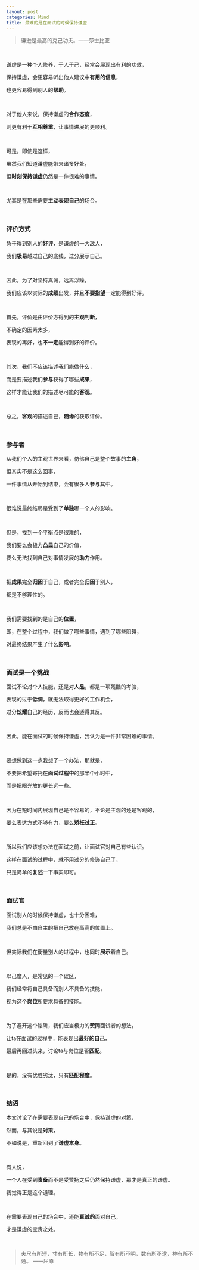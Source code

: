 ```yaml
---
layout: post
categories: Mind
title: 最难的是在面试的时候保持谦虚
---
```


> 谦逊是最高的克己功夫。——莎士比亚

<br/>

谦虚是一种个人修养，于人于己，经常会展现出有利的功效，

保持谦虚，会更容易听出他人建议中**有用的信息**，

也更容易得到别人的**帮助**。

<br/>

对于他人来说，保持谦虚的**合作态度**，

则更有利于**互相尊重**，让事情进展的更顺利。

<br/>

可是，即使是这样，

虽然我们知道谦虚能带来诸多好处，

但**时刻保持谦虚**仍然是一件很难的事情。

<br/>

尤其是在那些需要**主动表现自己**的场合。

<br/>

### 评价方式

急于得到别人的**好评**，是谦虚的一大敌人，

我们**极易**越过自己的底线，过分展示自己。

<br/>

因此，为了对坚持真诚，远离浮躁，

我们应该以实际的**成绩**出发，并且**不要指望**一定能得到好评。

<br/>

首先，评价是由评价方得到的**主观判断**，

不确定的因素太多，

表现的再好，也**不一定**能得到好的评价。

<br/>

其次，我们不应该描述我们能做什么，

而是要描述我们**参与**获得了哪些**成果**，

这样才能让我们的描述尽可能的**客观**。

<br/>

总之，**客观**的描述自己，**随缘**的获取评价。

<br/>

### 参与者

从我们个人的主观世界来看，仿佛自己是整个故事的**主角**，

但其实不是这么回事，

一件事情从开始到结束，会有很多人**参与**其中。

<br/>

很难说最终结局是受到了**单独**哪一个人的影响。

<br/>

但是，找到一个平衡点是很难的，

我们要么会极力**凸显**自己的价值，

要么无法找到自己对事情发展的**助力**作用。

<br/>

把**成果**完全**归因**于自己，或者完全**归因**于别人，

都是不够理性的。

<br/>

我们需要找到的是自己的**位置**，

即，在整个过程中，我们做了哪些事情，遇到了哪些阻碍，

对最终结果产生了什么**影响**。

<br/>

### 面试是一个挑战

面试不论对个人技能，还是对**人品**，都是一项残酷的考验，

表现的过于**低调**，就无法取得更好的工作机会，

过分**炫耀**自己的经历，反而也会适得其反。

<br/>

因此，能在面试的时候保持谦虚，我认为是一件非常困难的事情。

<br/>

要想做到这一点我想了一个办法，那就是，

不要把希望寄托在**面试过程中**的那半个小时中，

而是把眼光放的更长远一些。

<br/>

因为在短时间内展现自己是不容易的，不论是主观的还是客观的，

要么表达方式不够有力，要么**矫枉过正**。

<br/>

所以我们应该想办法在面试之前，让面试官对自己有些认识。

这样在面试的过程中，就不用过分的修饰自己了，

只是简单的**复述**一下事实即可。

<br/>

### 面试官

面试别人的时候保持谦虚，也十分困难，

我们总是不由自主的把自己放在高高的位置上。

<br/>

但实际我们在衡量别人的过程中，也同时**展示**着自己。

<br/>

以己度人，是常见的一个误区，

我们经常将自己具备而别人不具备的技能，

视为这个**岗位**所要求具备的技能。

<br/>

为了避开这个陷阱，我们应当极力的**赞同**面试者的想法，

让ta在面试的过程中，能表现出**最好的自己**，

最后再回过头来，讨论ta与岗位是否**匹配**。

<br/>

是的，没有优胜劣汰，只有**匹配程度**。

<br/>

### 结语

本文讨论了在需要表现自己的场合中，保持谦虚的对策，

然而，与其说是**对策**，

不如说是，重新回到了**谦虚本身**。

<br/>

有人说，

一个人在受到**责备**而不是受赞扬之后仍然保持谦虚，那才是真正的谦虚。

我觉得正是这个道理。

<br/>

在需要表现自己的场合中，还能**真诚的**面对自己，

才是谦虚的宝贵之处。

<br/>

> 夫尺有所短，寸有所长，物有所不足，智有所不明，数有所不逮，神有所不通。 ——屈原

